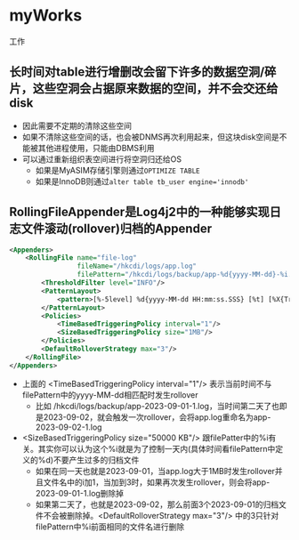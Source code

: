 # myWorks
工作

## 长时间对table进行增删改会留下许多的数据空洞/碎片，这些空洞会占据原来数据的空间，并不会交还给disk
- 因此需要不定期的清除这些空间
- 如果不清除这些空间的话，也会被DNMS再次利用起来，但这块disk空间是不能被其他进程使用，只能由DBMS利用
- 可以通过重新组织表空间进行将空洞归还给OS
    - 如果是MyASIM存储引擎则通过``OPTIMIZE TABLE``
    - 如果是InnoDB则通过``alter table tb_user engine='innodb'``
## RollingFileAppender是Log4j2中的一种能够实现日志文件滚动(rollover)归档的Appender
```xml
<Appenders>
    <RollingFile name="file-log"
                 fileName="/hkcdi/logs/app.log"
                 filePattern="/hkcdi/logs/backup/app-%d{yyyy-MM-dd}-%i.log">
        <ThresholdFilter level="INFO"/>
        <PatternLayout>
            <pattern>[%-5level] %d{yyyy-MM-dd HH:mm:ss.SSS} [%t] [%X{TraceId}] %c{12} - %msg%n</pattern>
        </PatternLayout>
        <Policies>
            <TimeBasedTriggeringPolicy interval="1"/>
            <SizeBasedTriggeringPolicy size="1MB"/>
        </Policies>
        <DefaultRolloverStrategy max="3"/>
    </RollingFile>
</Appenders>
```
- 上面的 \<TimeBasedTriggeringPolicy interval="1"/> 表示当前时间不与filePattern中的yyyy-MM-dd相匹配时发生rollover
  - 比如 /hkcdi/logs/backup/app-2023-09-01-1.log，当时间第二天了也即是2023-09-02，就会触发一次rollover，会将app.log重命名为app-2023-09-02-1.log
- \<SizeBasedTriggeringPolicy size="50000 KB"/> 跟filePatter中的%i有关。其实你可以认为这个%i就是为了控制一天内(具体时间看filePattern中定义的%d)不要产生过多的归档文件
  - 如果在同一天也就是2023-09-01，当app.log大于1MB时发生rollover并且文件名中的i加1，当加到3时，如果再次发生rollover，则会将app-2023-09-01-1.log删除掉
  - 如果第二天了，也就是2023-09-02，那么前面3个2023-09-01的归档文件不会被删除掉。\<DefaultRolloverStrategy max="3"/> 中的3只针对filePattern中%i前面相同的文件名进行删除
